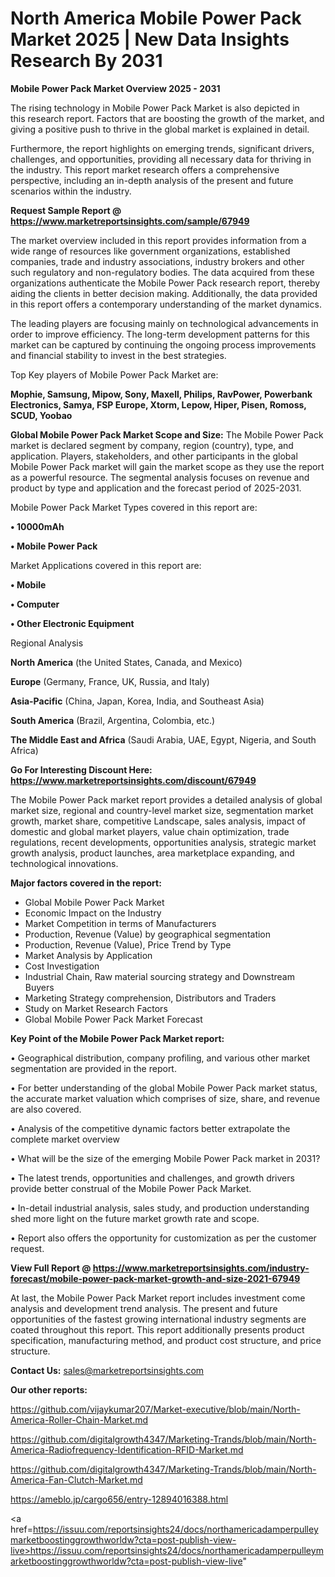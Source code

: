 # North America Mobile Power Pack Market 2025 | New Data Insights Research By 2031

<Strong> Mobile Power Pack Market Overview 2025 - 2031</strong>

The rising technology in Mobile Power Pack Market is also depicted in this research report. Factors that are boosting the growth of the market, and giving a positive push to thrive in the global market is explained in detail.

Furthermore, the report highlights on emerging trends, significant drivers, challenges, and opportunities, providing all necessary data for thriving in the industry. This report market research offers a comprehensive perspective, including an in-depth analysis of the present and future scenarios within the industry.

<strong>Request Sample Report @ <a href=https://www.marketreportsinsights.com/sample/67949>https://www.marketreportsinsights.com/sample/67949</a></strong>

The market overview included in this report provides information from a wide range of resources like government organizations, established companies, trade and industry associations, industry brokers and other such regulatory and non-regulatory bodies. The data acquired from these organizations authenticate the Mobile Power Pack research report, thereby aiding the clients in better decision making. Additionally, the data provided in this report offers a contemporary understanding of the market dynamics.

The leading players are focusing mainly on technological advancements in order to improve efficiency. The long-term development patterns for this market can be captured by continuing the ongoing process improvements and financial stability to invest in the best strategies.

Top Key players of Mobile Power Pack Market are:

<strong>Mophie, Samsung, Mipow, Sony, Maxell, Philips, RavPower, Powerbank Electronics, Samya, FSP Europe, Xtorm, Lepow, Hiper, Pisen, Romoss, SCUD, Yoobao</strong>

<strong><b>Global Mobile Power Pack Market Scope and Size:</b></strong>
The Mobile Power Pack market is declared segment by company, region (country), type, and application. Players, stakeholders, and other participants in the global Mobile Power Pack market will gain the market scope as they use the report as a powerful resource. The segmental analysis focuses on revenue and product by type and application and the forecast period of 2025-2031.

Mobile Power Pack Market Types covered in this report are:

<strong>• 10000mAh

• Mobile Power Pack</strong>

Market Applications covered in this report are:

<strong>• Mobile

• Computer

• Other Electronic Equipment</strong> 

Regional Analysis

<strong>North America</strong> (the United States, Canada, and Mexico)

<strong>Europe</strong> (Germany, France, UK, Russia, and Italy)

<strong>Asia-Pacific</strong> (China, Japan, Korea, India, and Southeast Asia)

<strong>South America</strong> (Brazil, Argentina, Colombia, etc.)

<strong>The Middle East and Africa</strong> (Saudi Arabia, UAE, Egypt, Nigeria, and South Africa)

<strong>Go For Interesting Discount Here: <a href=https://www.marketreportsinsights.com/discount/67949>https://www.marketreportsinsights.com/discount/67949</a></strong>

The Mobile Power Pack market report provides a detailed analysis of global market size, regional and country-level market size, segmentation market growth, market share, competitive Landscape, sales analysis, impact of domestic and global market players, value chain optimization, trade regulations, recent developments, opportunities analysis, strategic market growth analysis, product launches, area marketplace expanding, and technological innovations.

<strong><b>Major factors covered in the report:</b></strong>
<ul>
  <li>Global Mobile Power Pack Market </li>
  <li>Economic Impact on the Industry</li>
  <li>Market Competition in terms of Manufacturers</li>
  <li>Production, Revenue (Value) by geographical segmentation</li>
  <li>Production, Revenue (Value), Price Trend by Type</li>
  <li>Market Analysis by Application</li>
  <li>Cost Investigation</li>
  <li>Industrial Chain, Raw material sourcing strategy and Downstream Buyers</li>
  <li>Marketing Strategy comprehension, Distributors and Traders</li>
  <li>Study on Market Research Factors</li>
  <li>Global Mobile Power Pack Market Forecast</li>
</ul>

<strong><b>Key Point of the Mobile Power Pack Market report:</b></strong>

• Geographical distribution, company profiling, and various other market segmentation are provided in the report.

• For better understanding of the global Mobile Power Pack market status, the accurate market valuation which comprises of size, share, and revenue are also covered.

• Analysis of the competitive dynamic factors better extrapolate the complete market overview

• What will be the size of the emerging Mobile Power Pack market in 2031?

• The latest trends, opportunities and challenges, and growth drivers provide better construal of the Mobile Power Pack Market.

• In-detail industrial analysis, sales study, and production understanding shed more light on the future market growth rate and scope.

• Report also offers the opportunity for customization as per the customer request.

<strong><b>View Full Report @ <a href=https://www.marketreportsinsights.com/industry-forecast/mobile-power-pack-market-growth-and-size-2021-67949>https://www.marketreportsinsights.com/industry-forecast/mobile-power-pack-market-growth-and-size-2021-67949</a></b></strong>


At last, the Mobile Power Pack Market report includes investment come analysis and development trend analysis. The present and future opportunities of the fastest growing international industry segments are coated throughout this report. This report additionally presents product specification, manufacturing method, and product cost structure, and price structure.

<strong>Contact Us:</strong>
sales@marketreportsinsights.com

<strong>Our other reports:</strong>

<a href=https://github.com/vijaykumar207/Market-executive/blob/main/North-America-Roller-Chain-Market.md>https://github.com/vijaykumar207/Market-executive/blob/main/North-America-Roller-Chain-Market.md</a>

<a href=https://github.com/digitalgrowth4347/Marketing-Trands/blob/main/North-America-Radiofrequency-Identification-RFID-Market.md>https://github.com/digitalgrowth4347/Marketing-Trands/blob/main/North-America-Radiofrequency-Identification-RFID-Market.md</a>

<a href=https://github.com/digitalgrowth4347/Marketing-Trands/blob/main/North-America-Fan-Clutch-Market.md>https://github.com/digitalgrowth4347/Marketing-Trands/blob/main/North-America-Fan-Clutch-Market.md</a>

<a href=https://ameblo.jp/cargo656/entry-12894016388.html>https://ameblo.jp/cargo656/entry-12894016388.html</a>

<a href=https://issuu.com/reportsinsights24/docs/northamericadamperpulleymarketboostinggrowthworldw?cta=post-publish-view-live>https://issuu.com/reportsinsights24/docs/northamericadamperpulleymarketboostinggrowthworldw?cta=post-publish-view-live</a>"
